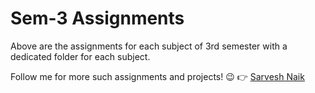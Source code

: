 # Sem-3 Assignments</h1>
Above are the assignments for each subject of 3rd semester with a dedicated folder for each subject.

Follow me for more such assignments and projects! 😉 👉 <a href="https://github.com/SarveshNaik1010/">Sarvesh Naik</a> 
